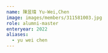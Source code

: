 ```yaml
---
name: 陳昱瑋 Yu-Wei,Chen 
image: images/members/311581003.jpg 
role: alumni-master
enteryear: 2022
aliases:
  - yu wei chen
---
```

